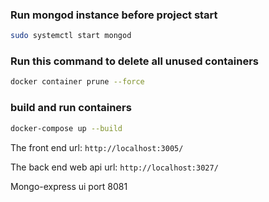 ### Run mongod instance before project start

```bash
sudo systemctl start mongod
```

### Run this command to delete all unused containers

```bash
docker container prune --force
```

### build and run containers

```bash
docker-compose up --build
```

The front end url: `http://localhost:3005/` <br/>

The back end web api url: `http://localhost:3027/` <br/>

Mongo-express ui port 8081
